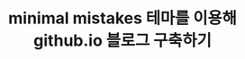 ---
title: "minimal mistakes 테마를 이용해 github.io 블로그 구축하기"
categories: 
  - blogging
tags:
  - test
  - tag2
toc: true
---